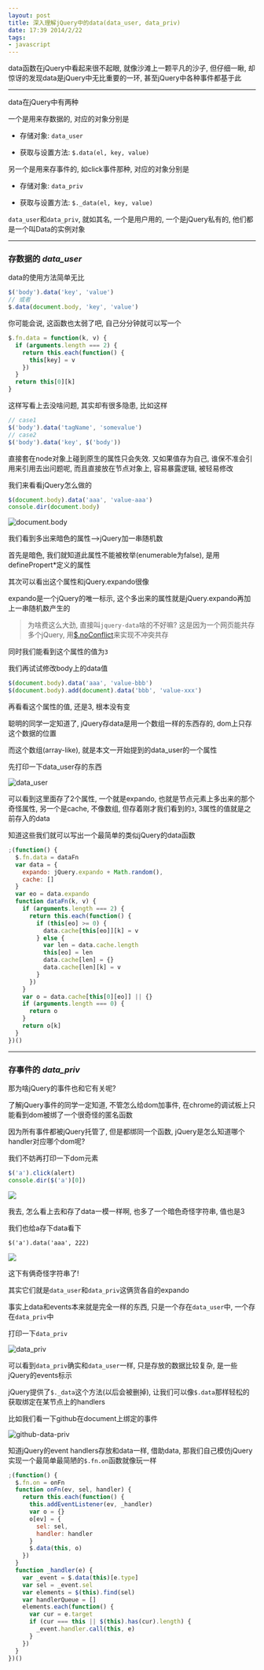 ```yaml
---
layout: post
title: 深入理解jQuery中的data(data_user, data_priv)
date: 17:39 2014/2/22
tags:
- javascript
---
```


data函数在jQuery中看起来很不起眼, 就像沙滩上一颗平凡的沙子, 但仔细一瞅, 却惊讶的发现data是jQuery中无比重要的一环, 甚至jQuery中各种事件都基于此

---

data在jQuery中有两种

一个是用来存数据的, 对应的对象分别是

- 存储对象: `data_user`

- 获取与设置方法: `$.data(el, key, value)`

另一个是用来存事件的, 如click事件那种, 对应的对象分别是

- 存储对象: `data_priv`

- 获取与设置方法: `$._data(el, key, value)`


`data_user`和`data_priv`, 就如其名, 一个是用户用的, 一个是jQuery私有的, 他们都是一个叫Data的实例对象

---


### 存数据的 *data_user*

data的使用方法简单无比

```javascript
$('body').data('key', 'value')
// 或者
$.data(document.body, 'key', 'value')
```

你可能会说, 这函数也太弱了吧, 自己分分钟就可以写一个

```javascript
$.fn.data = function(k, v) {
  if (arguments.length === 2) {
    return this.each(function() {
      this[key] = v
    })
  }
  return this[0][k]
}
```

这样写看上去没啥问题, 其实却有很多隐患, 比如这样

```javascript
// case1
$('body').data('tagName', 'somevalue')
// case2
$('body').data('key', $('body'))
```

直接套在node对象上碰到原生的属性只会失效. 又如果值存为自己, 谁保不准会引用来引用去出问题呢, 而且直接放在节点对象上, 容易暴露逻辑, 被轻易修改

我们来看看jQuery怎么做的

```javascript
$(document.body).data('aaa', 'value-aaa')
console.dir(document.body)
```
![document.body](http://fimg.qiniudn.com/jquery-data-0.png)

我们看到多出来暗色的属性-->jQuery加一串随机数

首先是暗色, 我们就知道此属性不能被枚举(enumerable为false), 是用definePropert*定义的属性

其次可以看出这个属性和jQuery.expando很像

expando是一个jQuery的唯一标示, 这个多出来的属性就是jQuery.expando再加上一串随机数产生的

> 为啥费这么大劲, 直接叫`jquery-data`啥的不好嘛? 这是因为一个网页能共存多个jQuery, 用[$.noConflict](https://api.jquery.com/jQuery.noConflict/)来实现不冲突共存

同时我们能看到这个属性的值为`3`

我们再试试修改body上的data值

```javascript
$(document.body).data('aaa', 'value-bbb')
$(document.body).add(document).data('bbb', 'value-xxx')
```

再看看这个属性的值, 还是3, 根本没有变

聪明的同学一定知道了, jQuery存data是用一个数组一样的东西存的, dom上只存这个数据的位置

而这个数组(array-like), 就是本文一开始提到的data_user的一个属性

先打印一下data_user存的东西

![data_user](http://fimg.qiniudn.com/data_user.png)

可以看到这里面存了2个属性, 一个就是expando, 也就是节点元素上多出来的那个奇怪属性, 另一个是cache, 不像数组, 但存着刚才我们看到的`3`, 3属性的值就是之前存入的data

知道这些我们就可以写出一个最简单的类似jQuery的data函数

```javascript
;(function() {
  $.fn.data = dataFn
  var data = {
    expando: jQuery.expando + Math.random(),
    cache: []
  }
  var eo = data.expando
  function dataFn(k, v) {
    if (arguments.length === 2) {
      return this.each(function() {
        if (this[eo] >= 0) {
          data.cache[this[eo]][k] = v
        } else {
          var len = data.cache.length
          this[eo] = len
          data.cache[len] = {}
          data.cache[len][k] = v
        }
      })
    }
    var o = data.cache[this[0][eo]] || {}
    if (arguments.length === 0) {
      return o
    }
    return o[k]
  }
})()
```

---

### 存事件的 *data_priv*

那为啥jQuery的事件也和它有关呢?

了解jQuery事件的同学一定知道, 不管怎么给dom加事件, 在chrome的调试板上只能看到dom被绑了一个很奇怪的匿名函数

因为所有事件都被jQuery托管了, 但是都绑同一个函数, jQuery是怎么知道哪个handler对应哪个dom呢?

我们不妨再打印一下dom元素

```javascript
$('a').click(alert)
console.dir($('a')[0])
```

![](http://fimg.qiniudn.com/data_priv.jpg)

我去, 怎么看上去和存了data一模一样啊, 也多了一个暗色奇怪字符串, 值也是3

我们也给a存下data看下

`$('a').data('aaa', 222)`

![](http://fimg.qiniudn.com/data-user-priv.png)

这下有俩奇怪字符串了!

其实它们就是`data_user`和`data_priv`这俩货各自的expando

事实上data和events本来就是完全一样的东西, 只是一个存在`data_user`中, 一个存在`data_priv`中

打印一下`data_priv`

![data_priv](http://fimg.qiniudn.com/data-priv-obj.jpg)

可以看到`data_priv`确实和`data_user`一样, 只是存放的数据比较复杂, 是一些jQuery的events标示

jQuery提供了`$._data`这个方法(以后会被删掉), 让我们可以像`$.data`那样轻松的获取绑定在某节点上的handlers

比如我们看一下github在document上绑定的事件

![github-data-priv](http://fimg.qiniudn.com/github-data-priv.png)

知道jQuery的event handlers存放和data一样, 借助data, 那我们自己模仿jQuery实现一个最简单最简陋的`$.fn.on`函数就像玩一样

```javascript
;(function() {
  $.fn.on = onFn
  function onFn(ev, sel, handler) {
    return this.each(function() {
      this.addEventListener(ev, _handler)
      var o = {}
      o[ev] = {
        sel: sel,
        handler: handler
      }
      $.data(this, o)
    })
  }
  function _handler(e) {
    var _event = $.data(this)[e.type]
    var sel = _event.sel
    var elements = $(this).find(sel)
    var handlerQueue = []
    elements.each(function() {
      var cur = e.target
      if (cur === this || $(this).has(cur).length) {
        _event.handler.call(this, e)
      }
    })
  }
})()
```
